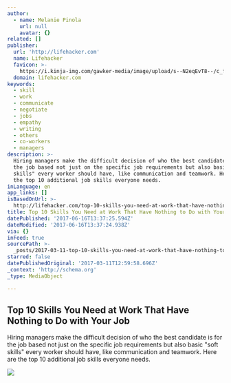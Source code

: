 ```yaml
---
author:
  - name: Melanie Pinola
    url: null
    avatar: {}
related: []
publisher:
  url: 'http://lifehacker.com'
  name: Lifehacker
  favicon: >-
    https://i.kinja-img.com/gawker-media/image/upload/s--N2eqEvT8--/c_fill,fl_progressive,g_center,h_80,q_80,w_80/u0939doeuioaqhspkjyc.png
  domain: lifehacker.com
keywords:
  - skill
  - work
  - communicate
  - negotiate
  - jobs
  - empathy
  - writing
  - others
  - co-workers
  - managers
description: >-
  Hiring managers make the difficult decision of who the best candidate is for
  the job based not just on the specific job requirements but also basic "soft
  skills" every worker should have, like communication and teamwork. Here are
  the top 10 additional job skills everyone needs.
inLanguage: en
app_links: []
isBasedOnUrl: >-
  http://lifehacker.com/top-10-skills-you-need-at-work-that-have-nothing-to-do-1738449552?utm_campaign=socialflow_lifehacker_facebook&utm_source=lifehacker_facebook&utm_medium=socialflow
title: Top 10 Skills You Need at Work That Have Nothing to Do with Your Job
datePublished: '2017-06-16T13:37:25.594Z'
dateModified: '2017-06-16T13:37:24.938Z'
via: {}
inFeed: true
sourcePath: >-
  _posts/2017-03-11-top-10-skills-you-need-at-work-that-have-nothing-to-do-with.md
starred: false
datePublishedOriginal: '2017-03-11T12:59:58.696Z'
_context: 'http://schema.org'
_type: MediaObject

---
```

<article style=""><h1>Top 10 Skills You Need at Work That Have Nothing to Do with Your Job</h1><p>Hiring managers make the difficult decision of who the best candidate is for the job based not just on the specific job requirements but also basic "soft skills" every worker should have, like communication and teamwork. Here are the top 10 additional job skills everyone needs.</p><img src="https://i.kinja-img.com/gawker-media/image/upload/s--lIpUUQQy--/c_fill,fl_progressive,g_center,h_450,q_80,w_800/1488232110572106052.jpg" /></article>